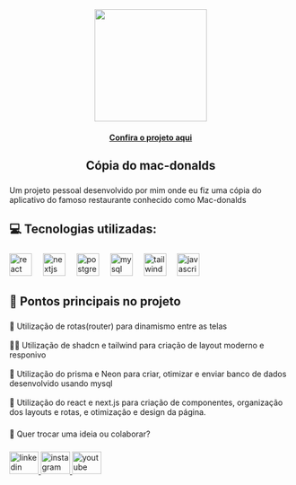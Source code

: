 <div align="center">
  <img height="200" src="https://media-hosting.imagekit.io//0f8e900d76f145e9/Design%20sem%20nome%20(1).png?Expires=1836565403&Key-Pair-Id=K2ZIVPTIP2VGHC&Signature=GDSpwdWr1mJrAnfWJoFWv7YP55qfHs2n~yaSumTmsve5OnAQkZVh5p8XkZuEl8IMWMTkDkpAna7EOEKAu-Ucb3TukflNpveOpSfqipZO0i1P~drTJRaYGboQLHeyzVl1qM0WlKEBDZXaILL-Hn8D3uaRfbsTDpXdouQeiy37hZQxqBBe9ZpHk3P0-Ds4~PaiJ5HAcaEBS2NByZpkpccy6zCH-qhcs1TPz7F339BJ8h7YyW6Q5pQdeVV3SOic03-Uef2J3XSlhSRd1fQT37IEKxFu4gVYXEfXlIY6NBWlam2~WXm4yz0zhkMmwLIXpnVRPNdEDc1qzamOkinNfIj9sQ__"  />
</div>

<h4 align="center"><a href="https://mac-donalds-copia.vercel.app/fsw-donalds">Confira o projeto aqui</a></h4>

###

<h2 align="center">Cópia do mac-donalds</h2>

###

<p align="left">Um projeto pessoal desenvolvido por mim onde eu fiz uma cópia do aplicativo do famoso restaurante conhecido como Mac-donalds</p>

###

<h2 align="left">💻 Tecnologias utilizadas:</h2>

###

<div align="left">
  <img src="https://cdn.jsdelivr.net/gh/devicons/devicon/icons/react/react-original.svg" height="40" alt="react logo"  />
  <img width="12" />
  <img src="https://cdn.jsdelivr.net/gh/devicons/devicon/icons/nextjs/nextjs-original.svg" height="40" alt="nextjs logo"  />
  <img width="12" />
  <img src="https://cdn.jsdelivr.net/gh/devicons/devicon/icons/postgresql/postgresql-original.svg" height="40" alt="postgresql logo"  />
  <img width="12" />
  <img src="https://cdn.jsdelivr.net/gh/devicons/devicon/icons/mysql/mysql-original.svg" height="40" alt="mysql logo"  />
  <img width="12" />
  <img src="https://skillicons.dev/icons?i=tailwind" height="40" alt="tailwindcss logo"  />
  <img width="12" />
  <img src="https://cdn.jsdelivr.net/gh/devicons/devicon/icons/javascript/javascript-original.svg" height="40" alt="javascript logo"  />
</div>

###

<h2 align="left">🎯 Pontos principais no projeto</h2>

###

<p align="left">📜 Utilização de rotas(router) para dinamismo entre as telas<br><br>👨‍💻 Utilização de shadcn e tailwind para criação de layout moderno e responivo<br><br>🦾 Utilização do prisma e Neon para criar, otimizar e enviar banco de dados desenvolvido usando mysql<br><br>📱 Utilização do react e next.js para criação de componentes, organização dos layouts e rotas, e otimização e design da página.</p>

###

<p align="left">📌 Quer trocar uma ideia ou colaborar?</p>

###

<div align="left">
  <a href="https://www.linkedin.com/in/jo%C3%A3o-enrique/" target="_blank">
    <img src="https://raw.githubusercontent.com/maurodesouza/profile-readme-generator/master/src/assets/icons/social/linkedin/default.svg" width="52" height="40" alt="linkedin logo"  />
  </a>
  <a href="https://www.instagram.com/devlag_/" target="_blank">
    <img src="https://raw.githubusercontent.com/maurodesouza/profile-readme-generator/master/src/assets/icons/social/instagram/default.svg" width="52" height="40" alt="instagram logo"  />
  </a>
  <a href="https://www.youtube.com/@Devlag" target="_blank">
    <img src="https://raw.githubusercontent.com/maurodesouza/profile-readme-generator/master/src/assets/icons/social/youtube/default.svg" width="52" height="40" alt="youtube logo"  />
  </a>
</div>

###
